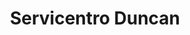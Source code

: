 ---
title: "Servicentro Duncan"
url: /caracas/servicentro-duncan-av-los-bucares/
shop: piezas de automóviles
---